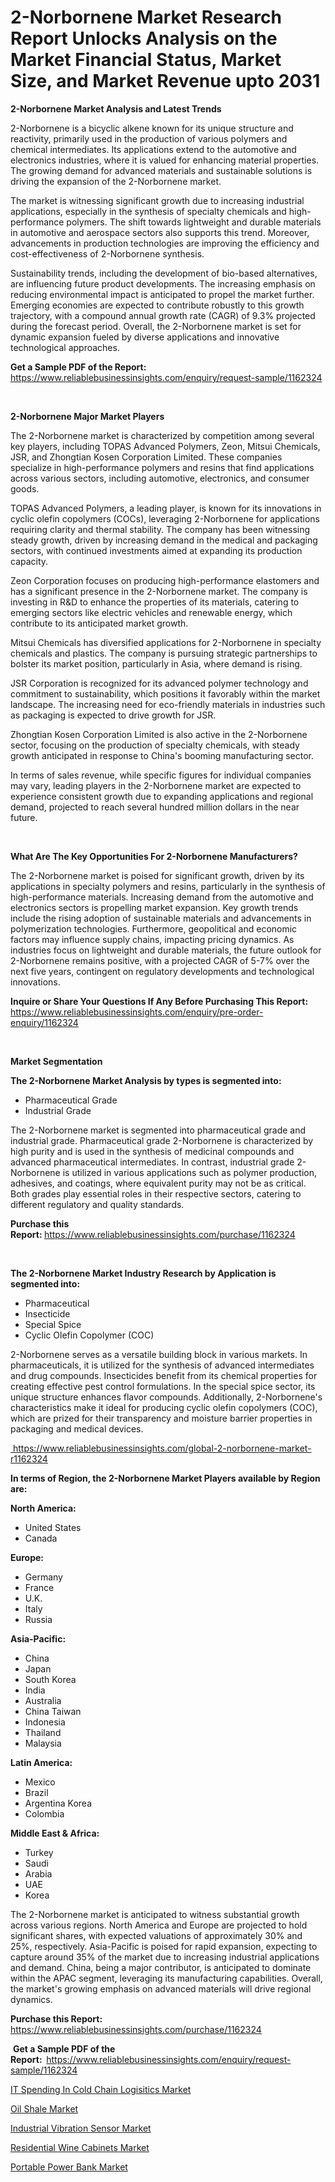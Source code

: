 <p><h1>2-Norbornene Market Research Report Unlocks Analysis on the Market Financial Status, Market Size, and Market Revenue upto 2031</h1></p><p><strong>2-Norbornene Market Analysis and Latest Trends</strong></p>
<p><p>2-Norbornene is a bicyclic alkene known for its unique structure and reactivity, primarily used in the production of various polymers and chemical intermediates. Its applications extend to the automotive and electronics industries, where it is valued for enhancing material properties. The growing demand for advanced materials and sustainable solutions is driving the expansion of the 2-Norbornene market.</p><p>The market is witnessing significant growth due to increasing industrial applications, especially in the synthesis of specialty chemicals and high-performance polymers. The shift towards lightweight and durable materials in automotive and aerospace sectors also supports this trend. Moreover, advancements in production technologies are improving the efficiency and cost-effectiveness of 2-Norbornene synthesis.</p><p>Sustainability trends, including the development of bio-based alternatives, are influencing future product developments. The increasing emphasis on reducing environmental impact is anticipated to propel the market further. Emerging economies are expected to contribute robustly to this growth trajectory, with a compound annual growth rate (CAGR) of 9.3% projected during the forecast period. Overall, the 2-Norbornene market is set for dynamic expansion fueled by diverse applications and innovative technological approaches.</p></p>
<p><strong>Get a Sample PDF of the Report:&nbsp;</strong> <a href="https://www.reliablebusinessinsights.com/enquiry/request-sample/1162324?utm_campaign=75&utm_medium=2&utm_source=Github&utm_content=ia&utm_term=29092024&utm_id=2-norbornene">https://www.reliablebusinessinsights.com/enquiry/request-sample/1162324</a></p>
<p>&nbsp;</p>
<p><strong>2-Norbornene Major Market Players</strong></p>
<p><p>The 2-Norbornene market is characterized by competition among several key players, including TOPAS Advanced Polymers, Zeon, Mitsui Chemicals, JSR, and Zhongtian Kosen Corporation Limited. These companies specialize in high-performance polymers and resins that find applications across various sectors, including automotive, electronics, and consumer goods.</p><p>TOPAS Advanced Polymers, a leading player, is known for its innovations in cyclic olefin copolymers (COCs), leveraging 2-Norbornene for applications requiring clarity and thermal stability. The company has been witnessing steady growth, driven by increasing demand in the medical and packaging sectors, with continued investments aimed at expanding its production capacity.</p><p>Zeon Corporation focuses on producing high-performance elastomers and has a significant presence in the 2-Norbornene market. The company is investing in R&D to enhance the properties of its materials, catering to emerging sectors like electric vehicles and renewable energy, which contribute to its anticipated market growth.</p><p>Mitsui Chemicals has diversified applications for 2-Norbornene in specialty chemicals and plastics. The company is pursuing strategic partnerships to bolster its market position, particularly in Asia, where demand is rising.</p><p>JSR Corporation is recognized for its advanced polymer technology and commitment to sustainability, which positions it favorably within the market landscape. The increasing need for eco-friendly materials in industries such as packaging is expected to drive growth for JSR.</p><p>Zhongtian Kosen Corporation Limited is also active in the 2-Norbornene sector, focusing on the production of specialty chemicals, with steady growth anticipated in response to China's booming manufacturing sector.</p><p>In terms of sales revenue, while specific figures for individual companies may vary, leading players in the 2-Norbornene market are expected to experience consistent growth due to expanding applications and regional demand, projected to reach several hundred million dollars in the near future.</p></p>
<p>&nbsp;</p>
<p><strong>What Are The Key Opportunities For 2-Norbornene Manufacturers?</strong></p>
<p><p>The 2-Norbornene market is poised for significant growth, driven by its applications in specialty polymers and resins, particularly in the synthesis of high-performance materials. Increasing demand from the automotive and electronics sectors is propelling market expansion. Key growth trends include the rising adoption of sustainable materials and advancements in polymerization technologies. Furthermore, geopolitical and economic factors may influence supply chains, impacting pricing dynamics. As industries focus on lightweight and durable materials, the future outlook for 2-Norbornene remains positive, with a projected CAGR of 5-7% over the next five years, contingent on regulatory developments and technological innovations.</p></p>
<p><strong>Inquire or Share Your Questions If Any Before Purchasing This Report:</strong> <a href="https://www.reliablebusinessinsights.com/enquiry/pre-order-enquiry/1162324?utm_campaign=75&utm_medium=2&utm_source=Github&utm_content=ia&utm_term=29092024&utm_id=2-norbornene">https://www.reliablebusinessinsights.com/enquiry/pre-order-enquiry/1162324</a></p>
<p>&nbsp;</p>
<p><strong>Market Segmentation</strong></p>
<p><strong>The 2-Norbornene Market Analysis by types is segmented into:</strong></p>
<p><ul><li>Pharmaceutical Grade</li><li>Industrial Grade</li></ul></p>
<p><p>The 2-Norbornene market is segmented into pharmaceutical grade and industrial grade. Pharmaceutical grade 2-Norbornene is characterized by high purity and is used in the synthesis of medicinal compounds and advanced pharmaceutical intermediates. In contrast, industrial grade 2-Norbornene is utilized in various applications such as polymer production, adhesives, and coatings, where equivalent purity may not be as critical. Both grades play essential roles in their respective sectors, catering to different regulatory and quality standards.</p></p>
<p><strong>Purchase this Report:&nbsp;</strong><a href="https://www.reliablebusinessinsights.com/purchase/1162324?utm_campaign=75&utm_medium=2&utm_source=Github&utm_content=ia&utm_term=29092024&utm_id=2-norbornene">https://www.reliablebusinessinsights.com/purchase/1162324</a></p>
<p>&nbsp;</p>
<p><strong>The 2-Norbornene Market Industry Research by Application is segmented into:</strong></p>
<p><ul><li>Pharmaceutical</li><li>Insecticide</li><li>Special Spice</li><li>Cyclic Olefin Copolymer (COC)</li></ul></p>
<p><p>2-Norbornene serves as a versatile building block in various markets. In pharmaceuticals, it is utilized for the synthesis of advanced intermediates and drug compounds. Insecticides benefit from its chemical properties for creating effective pest control formulations. In the special spice sector, its unique structure enhances flavor compounds. Additionally, 2-Norbornene's characteristics make it ideal for producing cyclic olefin copolymers (COC), which are prized for their transparency and moisture barrier properties in packaging and medical devices.</p></p>
<p><a href="https://www.reliablebusinessinsights.com/global-2-norbornene-market-r1162324?utm_campaign=75&utm_medium=2&utm_source=Github&utm_content=ia&utm_term=29092024&utm_id=2-norbornene">&nbsp;https://www.reliablebusinessinsights.com/global-2-norbornene-market-r1162324</a></p>
<p><strong>In terms of Region, the 2-Norbornene Market Players available by Region are:</strong></p>
<p>
    <p> <strong> North America: </strong>
        <ul>
            <li>United States</li>
            <li>Canada</li>
        </ul>
        </p> 
    <p> <strong> Europe: </strong>
        <ul>
            <li>Germany</li>
            <li>France</li>
            <li>U.K.</li>
            <li>Italy</li>
            <li>Russia</li>
        </ul>
        </p> 
    <p> <strong> Asia-Pacific: </strong>
        <ul>
            <li>China</li>
            <li>Japan</li>
            <li>South Korea</li>
            <li>India</li>
            <li>Australia</li>
            <li>China Taiwan</li>
            <li>Indonesia</li>
            <li>Thailand</li>
            <li>Malaysia</li>
        </ul>
        </p> 
    <p> <strong> Latin America: </strong>
        <ul>
            <li>Mexico</li>
            <li>Brazil</li>
            <li>Argentina Korea</li>
            <li>Colombia</li>
        </ul>
        </p> 
    <p> <strong> Middle East & Africa: </strong>
        <ul>
            <li>Turkey</li>
            <li>Saudi</li>
            <li>Arabia</li>
            <li>UAE</li>
            <li>Korea</li>
        </ul>
    </p>
    </p>
<p><p>The 2-Norbornene market is anticipated to witness substantial growth across various regions. North America and Europe are projected to hold significant shares, with expected valuations of approximately 30% and 25%, respectively. Asia-Pacific is poised for rapid expansion, expecting to capture around 35% of the market due to increasing industrial applications and demand. China, being a major contributor, is anticipated to dominate within the APAC segment, leveraging its manufacturing capabilities. Overall, the market's growing emphasis on advanced materials will drive regional dynamics.</p></p>
<p><strong>Purchase this Report: </strong><a href="https://www.reliablebusinessinsights.com/purchase/1162324?utm_campaign=75&utm_medium=2&utm_source=Github&utm_content=ia&utm_term=29092024&utm_id=2-norbornene">https://www.reliablebusinessinsights.com/purchase/1162324</a></p>
<p>&nbsp;<strong>Get a Sample PDF of the Report:&nbsp;&nbsp;</strong><a href="https://www.reliablebusinessinsights.com/enquiry/request-sample/1162324?utm_campaign=75&utm_medium=2&utm_source=Github&utm_content=ia&utm_term=29092024&utm_id=2-norbornene">https://www.reliablebusinessinsights.com/enquiry/request-sample/1162324</a></p>
<p><strong></strong></p>
<p><p><a href="https://github.com/LeaJustin54/Market-Research-Report-List-1/blob/main/it-spending-in-cold-chain-logisitics-market.md?utm_campaign=75&utm_medium=2&utm_source=Github&utm_content=ia&utm_term=29092024&utm_id=2-norbornene">IT Spending In Cold Chain Logisitics Market</a></p><p><a href="https://www.linkedin.com/pulse/oil-shale-market-analysis-report-global-insights-region-qz7sc?utm_campaign=75&utm_medium=2&utm_source=Github&utm_content=ia&utm_term=29092024&utm_id=2-norbornene">Oil Shale Market</a></p><p><a href="https://issuu.com/reportprime-2/docs/industrial-vibration-sensor-market-_8daab81930e0d7?utm_campaign=75&utm_medium=2&utm_source=Github&utm_content=ia&utm_term=29092024&utm_id=2-norbornene">Industrial Vibration Sensor Market</a></p><p><a href="https://github.com/ArnisaBaku06/Market-Research-Report-List-1/blob/main/residential-wine-cabinets-market.md?utm_campaign=75&utm_medium=2&utm_source=Github&utm_content=ia&utm_term=29092024&utm_id=2-norbornene">Residential Wine Cabinets Market</a></p><p><a href="https://www.linkedin.com/pulse/portable-power-bank-market-size-growing-cagr-5-report-covers-jrhsc?utm_campaign=75&utm_medium=2&utm_source=Github&utm_content=ia&utm_term=29092024&utm_id=2-norbornene">Portable Power Bank Market</a></p></p>